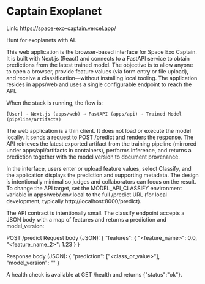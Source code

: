# Captain Exoplanet

Link: https://space-exo-captain.vercel.app/

Hunt for exoplanets with AI.

This web application is the browser-based interface for Space Exo Captain. It is built with Next.js (React) and connects to a FastAPI service to obtain predictions from the latest trained model. The objective is to allow anyone to open a browser, provide feature values (via form entry or file upload), and receive a classification—without installing local tooling. The application resides in apps/web and uses a single configurable endpoint to reach the API.

When the stack is running, the flow is:

```
[User] → Next.js (apps/web) → FastAPI (apps/api) → Trained Model (pipeline/artifacts)
```

The web application is a thin client. It does not load or execute the model locally. It sends a request to POST /predict and renders the response. The API retrieves the latest exported artifact from the training pipeline (mirrored under apps/api/artifacts in containers), performs inference, and returns a prediction together with the model version to document provenance.

In the interface, users enter or upload feature values, select Classify, and the application displays the prediction and supporting metadata. The design is intentionally minimal so judges and collaborators can focus on the result. To change the API target, set the MODEL_API_CLASSIFY environment variable in apps/web/.env.local to the full /predict URL (for local development, typically http://localhost:8000/predict).

The API contract is intentionally small. The classify endpoint accepts a JSON body with a map of features and returns a prediction and model_version:

POST /predict Request body (JSON): { "features": { "<feature_name>": 0.0, "<feature_name_2>": 1.23 } }

Response body (JSON): { "prediction": ["<class_or_value>"], "model_version": "<version-or-null>" }

A health check is available at GET /health and returns {"status":"ok"}.

